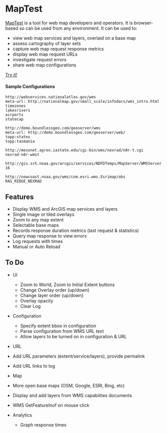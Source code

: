 # MapTest

[MapTest](http://dr-jts.github.io/maptest/maptest.html) is a tool for web map developers and operators.  It is browser-based so can be used from any environment.  It can be used to:

* view web map services and layers, overlaid on a base map
* assess cartography of layer sets
* capture web map request response metrics
* display web map request URLs
* investigate request errors
* share web map configurations

[Try it!](http://dr-jts.github.io/maptest/maptest.html)

#### Sample Configurations
```
http://webservices.nationalatlas.gov/wms
meta-url: http://nationalmap.gov/small_scale/infodocs/wms_intro.html
timezones
lakesrivers
airports
statecap

http://demo.boundlessgeo.com/geoserver/wms
meta-url: http://demo.boundlessgeo.com/geoserver/web/
topp:states
topp:tasmania

http://mesonet.agron.iastate.edu/cgi-bin/wms/nexrad/n0r-t.cgi
nexrad-n0r-wmst

http://gis.srh.noaa.gov/arcgis/services/NDFDTemps/MapServer/WMSServer
16

http://nowcoast.noaa.gov/wms/com.esri.wms.Esrimap/obs
RAS_RIDGE_NEXRAD
```

## Features

* Display WMS and ArcGIS map services and layers
* Single image or tiled overlays
* Zoom to any map extent
* Selectable base maps
* Records response duration metrics (last request & statistics)
* Query map response to view errors
* Log requests with times
* Manual or Auto Reload

## To Do

* UI
  * Zoom to World, Zoom to Initial Extent buttons
  * Change Overlay order (up/down)
  * Change layer order (up/down)
  * Overlay opacity
  * Clear Log

* Configuration 
  * Specify extent bbox in configuration
  * Parse configuration from WMS URL text
  * Allow layers to be turned on in configuration & URL
  
* URL 
 * Add URL parameters (extent/service/layers), provide permalink
 * Add URL links to log
 
* Map
 * More open base maps (OSM, Google, ESRI, Bing, etc)
 * Display and add layers from WMS capabiities documents
 * WMS GetFeatureInof on mouse click
 
* Analytics 
  * Graph response times
